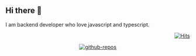 ## Hi there 👋
I am backend developer who love javascript and typescript.


<p align="right">
  <a href="https://hits.sh/github.com/silentsoft/hits/"><img alt="Hits" src="https://hits.sh/github.com/kosooyoul.svg?label=Hits&color=35cfcf"/></a>
</p>

<p align="center">
  <a href="https://www.auoi.net/"><img alt="github-repos" src="https://dsvg.auoi.net/svg/github-repos?highlights=javascript,typescript,go&loves=auoi,study"/></a>
</p>

<!--
**kosooyoul/kosooyoul** is a ✨ _special_ ✨ repository because its `README.md` (this file) appears on your GitHub profile.
Here are some ideas to get you started:
- 🔭 I’m currently working on ...
- 🌱 I’m currently learning ...
- 👯 I’m looking to collaborate on ...
- 🤔 I’m looking for help with ...
- 💬 Ask me about ...
- 📫 How to reach me: ...
- 😄 Pronouns: ...
- ⚡ Fun fact: ...
-->

